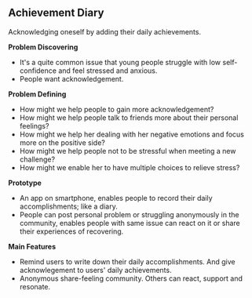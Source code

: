 ## Achievement Diary
Acknowledging oneself by adding their daily achievements.

**Problem Discovering**
- It's a quite common issue that young people struggle with low self-confidence and feel stressed and anxious.
- People want acknowledgement.

**Problem Defining**
- How might we help people to gain more acknowledgement?
- How might we help people talk to friends more about their personal feelings?
- How might we help her dealing with her negative emotions and focus more on the positive side?
- How might we help people not to be stressful when meeting a new challenge?
- How might we enable her to have multiple choices to relieve stress?

**Prototype**
- An app on smartphone, enables people to record their daily accomplishments; like a diary. 
- People can post personal problem or struggling anonymously in the community, enables people with same issue can react on it or share their experiences of recovering.

**Main Features**
- Remind users to write down their daily accomplishments. And give acknowlegement to users' daily achievements.
- Anonymous share-feeling community. Others can react, support and resonate.
 
